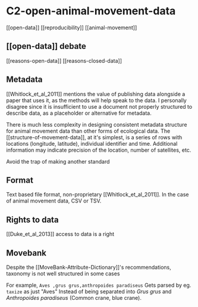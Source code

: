 # C2-open-animal-movement-data

[[open-data]] [[reproducibility]] [[animal-movement]]


## [[open-data]] debate
[[reasons-open-data]]
[[reasons-closed-data]]


## Metadata
[[Whitlock_et_al_2011]] mentions the value of publishing data alongside a paper that uses it, as the methods will help speak to the data. I personally disagree since it is insufficient to use a document not properly structured to describe data, as a placeholder or alternative for metadata. 

There is much less complexity in designing consistent metadata structure for animal movement data than other forms of ecological data. The [[structure-of-movement-data]], at it's simplest, is a series of rows with locations (longitude, latitude), individual identifier and time. Additional information may indicate precision of the location, number of satellites, etc.

Avoid the trap of making another standard

## Format
Text based file format, non-proprietary [[Whitlock_et_al_2011]]. In the case of animal movement data, CSV or TSV. 

## Rights to data
[[Duke_et_al_2013]] access to data is a right

## Movebank
Despite the [[MoveBank-Attribute-Dictionary]]'s recommendations, taxonomy is not well structured in some cases

For example, 
`Aves ,grus grus,anthropoides paradiseus`
Gets parsed by eg. `taxize` as just "Aves"
Instead of being separated into *Grus grus* and *Anthropoides paradiseus* (Common crane, blue crane).
